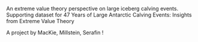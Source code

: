 An extreme value theory perspective on large iceberg calving events. Supporting dataset for 47 Years of Large Antarctic Calving Events: Insights from Extreme Value Theory

A project by MacKie, Millstein, Serafin
!
